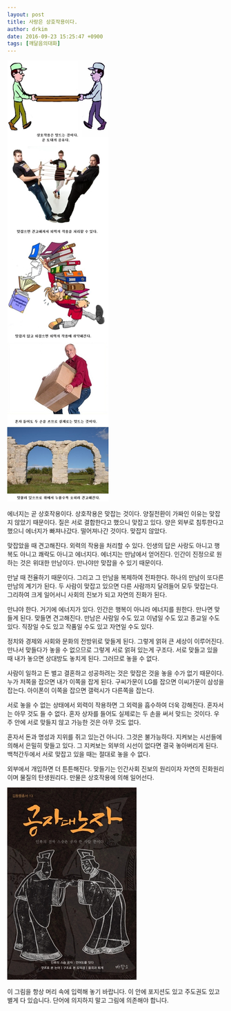 ```yaml
---
layout: post
title: 사랑은 상호작용이다.
author: drkim
date: 2016-09-23 15:25:47 +0900
tags: [깨달음의대화]
---
```





![](/files/attach/images/198/111/756/24.jpg) 



에너지는 곧 상호작용이다. 상호작용은 맞잡는 것이다. 양질전환이 가짜인 이유는 맞잡지 않았기 때문이다. 질은 서로 결합한다고 했으니 맞잡고 있다. 양은 외부로 침투한다고 했으니 에너지가 빠져나갔다. 떨어져나간 것이다. 맞잡지 않았다. 

  


맞잡았을 때 견고해진다. 외력의 작용을 처리할 수 있다. 인생의 답은 사랑도 아니고 행복도 아니고 쾌락도 아니고 에너지다. 에너지는 만남에서 얻어진다. 인간이 진정으로 원하는 것은 위대한 만남이다. 만나야만 맞잡을 수 있기 때문이다. 

  


만날 때 전율하기 때문이다. 그리고 그 만남을 복제하여 전파한다. 하나의 만남이 또다른 만남의 계기가 된다. 두 사람이 맞잡고 있으면 다른 사람까지 달려들어 모두 맞잡는다. 그리하여 크게 일어서니 사회의 진보가 되고 자연의 진화가 된다. 

  


만냐야 한다. 거기에 에너지가 있다. 인간은 행복이 아니라 에너지를 원한다. 만나면 맞들게 된다. 맞들면 견고해진다. 만남은 사람일 수도 있고 이념일 수도 있고 종교일 수도 있다. 직장일 수도 있고 작품일 수도 있고 자연일 수도 있다. 

  


정치와 경제와 사회와 문화의 전방위로 맞들게 된다. 그렇게 얽혀 큰 세상이 이루어진다. 만나서 맞들다가 놓을 수 없으므로 그렇게 서로 얽혀 있는게 구조다. 서로 맞들고 있을 때 내가 놓으면 상대방도 놓치게 된다. 그러므로 놓을 수 없다. 

  


사람이 일하고 돈 벌고 결혼하고 성공하려는 것은 맞잡은 것을 놓을 수가 없기 때문이다. 누가 저쪽을 잡으면 내가 이쪽을 잡게 된다. 구씨가문이 LG를 잡으면 이씨가문이 삼성을 잡는다. 아이폰이 이쪽을 잡으면 갤럭시가 다른쪽을 잡는다.

  


서로 놓을 수 없는 상태에서 외력이 작용하면 그 외력을 흡수하여 더욱 강해진다. 혼자서는 아무 것도 들 수 없다. 혼자 상자를 들어도 실제로는 두 손을 써서 맞드는 것이다. 우주 안에 서로 맞들지 않고 가능한 것은 아무 것도 없다. 

  


혼자서 돈과 명성과 지위를 쥐고 있는건 아니다. 그것은 불가능하다. 지켜보는 시선들에 의해서 은밀히 맞들고 있다. 그 지켜보는 외부의 시선이 없다면 결국 놓아버리게 된다. 백척간두에서 서로 맞잡고 있을 때는 절대로 놓을 수 없다. 

  


외부에서 개입하면 더 튼튼해진다. 맞들기는 인간사회 진보의 원리이자 자연의 진화원리이며 물질의 탄생원리다. 만물은 상호작용에 의해 일어선다. 

  



 ![](/files/attach/images/198/111/756/555.jpg) 

  


이 그림을 항상 머리 속에 입력해 놓기 바랍니다. 이 안에 포지션도 있고 주도권도 있고 별게 다 있습니다. 단어에 의지하지 말고 그림에 의존해야 합니다.